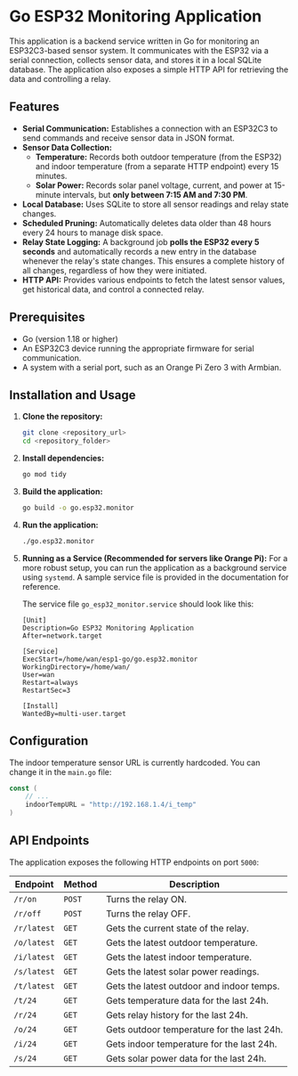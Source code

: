 # Go ESP32 Monitoring Application

This application is a backend service written in Go for monitoring an ESP32C3-based sensor system. It communicates with the ESP32 via a serial connection, collects sensor data, and stores it in a local SQLite database. The application also exposes a simple HTTP API for retrieving the data and controlling a relay.

## Features

- **Serial Communication:** Establishes a connection with an ESP32C3 to send commands and receive sensor data in JSON format.
- **Sensor Data Collection:**
  - **Temperature:** Records both outdoor temperature (from the ESP32) and indoor temperature (from a separate HTTP endpoint) every 15 minutes.
  - **Solar Power:** Records solar panel voltage, current, and power at 15-minute intervals, but **only between 7:15 AM and 7:30 PM**.
- **Local Database:** Uses SQLite to store all sensor readings and relay state changes.
- **Scheduled Pruning:** Automatically deletes data older than 48 hours every 24 hours to manage disk space.
- **Relay State Logging:** A background job **polls the ESP32 every 5 seconds** and automatically records a new entry in the database whenever the relay's state changes. This ensures a complete history of all changes, regardless of how they were initiated.
- **HTTP API:** Provides various endpoints to fetch the latest sensor values, get historical data, and control a connected relay.

## Prerequisites

- Go (version 1.18 or higher)
- An ESP32C3 device running the appropriate firmware for serial communication.
- A system with a serial port, such as an Orange Pi Zero 3 with Armbian.

## Installation and Usage

1.  **Clone the repository:**
    ```sh
    git clone <repository_url>
    cd <repository_folder>
    ```

2.  **Install dependencies:**
    ```sh
    go mod tidy
    ```

3.  **Build the application:**
    ```sh
    go build -o go.esp32.monitor
    ```

4.  **Run the application:**
    ```sh
    ./go.esp32.monitor
    ```

5.  **Running as a Service (Recommended for servers like Orange Pi):**
    For a more robust setup, you can run the application as a background service using `systemd`. A sample service file is provided in the documentation for reference.

    The service file `go_esp32_monitor.service` should look like this:
    ```
    [Unit]
    Description=Go ESP32 Monitoring Application
    After=network.target

    [Service]
    ExecStart=/home/wan/esp1-go/go.esp32.monitor
    WorkingDirectory=/home/wan/
    User=wan
    Restart=always
    RestartSec=3

    [Install]
    WantedBy=multi-user.target
    ```

## Configuration

The indoor temperature sensor URL is currently hardcoded. You can change it in the `main.go` file:

```go
const (
    // ...
    indoorTempURL = "http://192.168.1.4/i_temp"
)
```

## API Endpoints

The application exposes the following HTTP endpoints on port `5000`:

| Endpoint             | Method | Description                               |
|----------------------|--------|-------------------------------------------|
| `/r/on`              | `POST`   | Turns the relay ON.                       |
| `/r/off`             | `POST`   | Turns the relay OFF.                      |
| `/r/latest`          | `GET`    | Gets the current state of the relay.      |
| `/o/latest`          | `GET`    | Gets the latest outdoor temperature.      |
| `/i/latest`          | `GET`    | Gets the latest indoor temperature.       |
| `/s/latest`          | `GET`    | Gets the latest solar power readings.     |
| `/t/latest`          | `GET`    | Gets the latest outdoor and indoor temps. |
| `/t/24`              | `GET`    | Gets temperature data for the last 24h.   |
| `/r/24`              | `GET`    | Gets relay history for the last 24h.      |
| `/o/24`              | `GET`    | Gets outdoor temperature for the last 24h.|
| `/i/24`              | `GET`    | Gets indoor temperature for the last 24h. |
| `/s/24`              | `GET`    | Gets solar power data for the last 24h.   |
